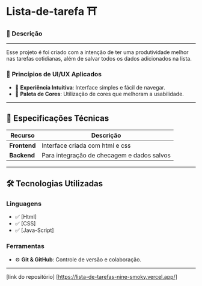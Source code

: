 # Lista-de-tarefa ⛩️

### 📓 Descrição
---

Esse projeto é foi criado com a intenção de ter uma produtividade melhor nas tarefas cotidianas, além de salvar todos os dados adicionados na lista.


### 🔹 **Princípios de UI/UX Aplicados**
- 🎯 **Experiência Intuitiva**: Interface simples e fácil de navegar.
- 🎨 **Paleta de Cores**: Utilização de cores que melhoram a usabilidade.


---

## 📌 Especificações Técnicas

| Recurso       | Descrição |
|--------------|----------|
| **Frontend** | Interface criada com html e css  |
| **Backend** | Para integração de checagem e dados salvos  |





---

## 🛠️ Tecnologias Utilizadas

### **Linguagens**
- ✅ [Html]  
- ✅ [CSS]  
- ✅ [Java-Script]  

 

### **Ferramentas**
- ⚙️ **Git & GitHub**: Controle de versão e colaboração.  

---

[link do repositório] [https://lista-de-tarefas-nine-smoky.vercel.app/]


